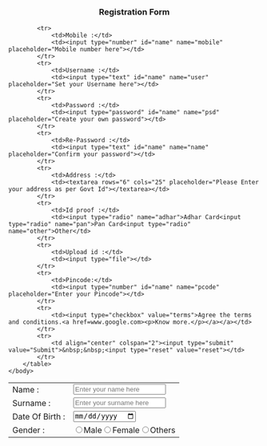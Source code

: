 <!DOCTYPE html>
<html>
    <head>
        <title>Registration Form</title>
        <link rel="stylesheet" href="file:///D:/project/style.css" type="text/css">
    </head>
    <body>
          <h3 align="center">Registration Form</h3>
        <table align="center" cellpadding="10">
            <tr>
                <td>Name :</td>
                <td><input type="text" id="name" name="name" placeholder="Enter your name here"></td>
            </tr>
            <tr>
                <td>Surname :</td>
                <td><input type="text" id="name" name="sname" placeholder="Enter your surname here"></td>
            </tr>
            <tr>
                <td>Date Of Birth :</td>
                <td><input type="date" id="name" name="dob"></td>
            </tr>
            <tr>
                <td>Gender :</td>
                <td><input type="radio" name="male">Male<input type="radio" name="female">Female<input type="radio" name="others">Others</td>
            </tr>

            <tr>
                <td>Mobile :</td>
                <td><input type="number" id="name" name="mobile" placeholder="Mobile number here"></td>
            </tr>
            <tr>
                <td>Username :</td>
                <td><input type="text" id="name" name="user" placeholder="Set your Username here"></td>
            </tr>
            <tr>
                <td>Password :</td>
                <td><input type="password" id="name" name="psd" placeholder="Create your own password"></td>
            </tr>
            <tr>
                <td>Re-Password :</td>
                <td><input type="text" id="name" name="name" placeholder="Confirm your password"></td>
            </tr>
            <tr>
                <td>Address :</td>
                <td><textarea rows="6" cols="25" placeholder="Please Enter your address as per Govt Id"></textarea></td>
            </tr>
            <tr>
                <td>Id proof :</td>
                <td><input type="radio" name="adhar">Adhar Card<input type="radio" name="pan">Pan Card<input type="radio" name="other">Other</td>
            </tr>
            <tr>
                <td>Upload id :</td>
                <td><input type="file"></td>
            </tr>
            <tr>
                <td>Pincode:</td>
                <td><input type="number" id="name" name="pcode" placeholder="Enter your Pincode"></td>
            </tr>
            <tr>
                <td><input type="checkbox" value="terms">Agree the terms and conditions.<a href=www.google.com><p>Know more.</p></a></a></td>
            </tr>
            <tr>
                <td align="center" colspan="2"><input type="submit" value="Submit">&nbsp;&nbsp;<input type="reset" value="reset"></td>
            </tr>
        </table>
    </body>
</html>
